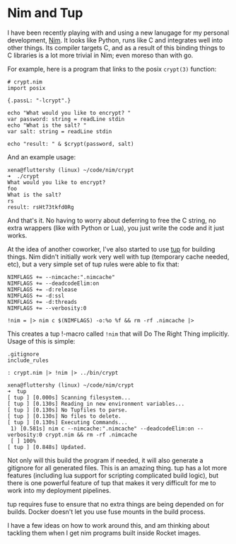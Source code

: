Nim and Tup
===========

I have been recently playing with and using a new lanugage for
my personal development, [Nim](http://nim-lang.org). It looks like
Python, runs like C and integrates well into other things. Its
compiler targets C, and as a result of this binding things to C
libraries is a lot more trivial in Nim; even moreso than with go.

For example, here is a program that links to the posix `crypt(3)`
function:

```
# crypt.nim
import posix

{.passL: "-lcrypt".}

echo "What would you like to encrypt? "
var password: string = readLine stdin
echo "What is the salt? "
var salt: string = readLine stdin

echo "result: " & $crypt(password, salt)
```

And an example usage:

```
xena@fluttershy (linux) ~/code/nim/crypt
➜  ./crypt
What would you like to encrypt?
foo
What is the salt?
rs
result: rsHt73tkfd0Rg
```

And that's it. No having to worry about deferring to free the C
string, no extra wrappers (like with Python or Lua), you just
write the code and it just works.

At the idea of another coworker, I've also started to use
[tup](http://gittup.org/tup/) for building things. Nim didn't
initially work very well with tup (temporary cache needed, etc),
but a very simple set of tup rules were able to fix that:

```
NIMFLAGS += --nimcache:".nimcache"
NIMFLAGS += --deadcodeElim:on
NIMFLAGS += -d:release
NIMFLAGS += -d:ssl
NIMFLAGS += -d:threads
NIMFLAGS += --verbosity:0

!nim = |> nim c $(NIMFLAGS) -o:%o %f && rm -rf .nimcache |>
```

This creates a tup !-macro called `!nim` that will Do The Right
Thing implicitly. Usage of this is simple:

```
.gitignore
include_rules

: crypt.nim |> !nim |> ../bin/crypt
```

```
xena@fluttershy (linux) ~/code/nim/crypt
➜  tup
[ tup ] [0.000s] Scanning filesystem...
[ tup ] [0.130s] Reading in new environment variables...
[ tup ] [0.130s] No Tupfiles to parse.
[ tup ] [0.130s] No files to delete.
[ tup ] [0.130s] Executing Commands...
 1) [0.581s] nim c --nimcache:".nimcache" --deadcodeElim:on --verbosity:0 crypt.nim && rm -rf .nimcache
 [ ] 100%
[ tup ] [0.848s] Updated.
```

Not only will this build the program if needed, it will also
generate a gitignore for all generated files. This is an amazing
thing. tup has a lot more features (including lua support for
scripting complicated build logic), but there is one powerful
feature of tup that makes it very difficult for me to work into
my deployment pipelines.

tup requires fuse to ensure that no extra things are being
depended on for builds. Docker doesn't let you use fuse mounts
in the build process.

I have a few ideas on how to work around this, and am thinking
about tackling them when I get nim programs built inside Rocket
images.
